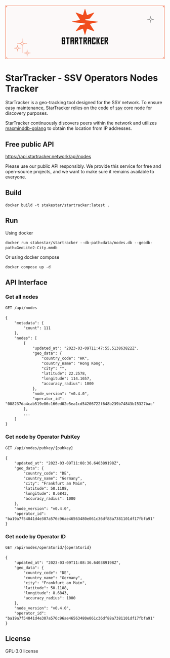 ![header](./docs/header.svg)

# StarTracker - SSV Operators Nodes Tracker

StarTracker is a geo-tracking tool designed for the SSV network. To ensure easy maintenance, StarTracker relies on the code of [ssv](https://github.com/bloxapp/ssv) core node for discovery purposes.

StarTracker continuously discovers peers within the network and utilizes [maxminddb-golang](github.com/oschwald/maxminddb-golang) to obtain the location from IP addresses.

## Free public API

https://api.startracker.network/api/nodes

Please use our public API responsibly. We provide this service for free and open-source projects, and we want to make sure it remains available to everyone.

## Build

```
docker build -t stakestar/startracker:latest .
```

## Run

Using docker

```
docker run stakestar/startracker --db-path=data/nodes.db --geodb-path=GeoLite2-City.mmdb
```

Or using docker compose

```
docker compose up -d
```

## API Interface

### Get all nodes

```
GET /api/nodes

{
    "metadata": {
        "count": 111
    },
    "nodes": [
        {
            "updated_at": "2023-03-09T11:47:55.513863822Z",
            "geo_data": {
                "country_code": "HK",
                "country_name": "Hong Kong",
                "city": "",
                "latitude": 22.2578,
                "longitude": 114.1657,
                "accuracy_radius": 1000
            },
            "node_version": "v0.4.0",
            "operator_id": "008237da4cab519e86c166ed02e5ea1cd54206722f648b239b74843b15327bac"
        },
        ...
    ]
}
```

### Get node by Operator PubKey

```
GET /api/nodes/pubkey/{pubkey}

{
    "updated_at": "2023-03-09T11:08:36.640389198Z",
    "geo_data": {
        "country_code": "DE",
        "country_name": "Germany",
        "city": "Frankfurt am Main",
        "latitude": 50.1188,
        "longitude": 8.6843,
        "accuracy_radius": 1000
    },
    "node_version": "v0.4.0",
    "operator_id": "ba19a7f54041d4e307a576c96ae46563480e061c36df88a7381101df17fbfa91"
}
```

### Get node by Operator ID

```
GET /api/nodes/operatorid/{operatorid}

{
    "updated_at": "2023-03-09T11:08:36.640389198Z",
    "geo_data": {
        "country_code": "DE",
        "country_name": "Germany",
        "city": "Frankfurt am Main",
        "latitude": 50.1188,
        "longitude": 8.6843,
        "accuracy_radius": 1000
    },
    "node_version": "v0.4.0",
    "operator_id": "ba19a7f54041d4e307a576c96ae46563480e061c36df88a7381101df17fbfa91"
}
```

## License

 GPL-3.0 license 